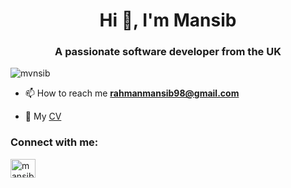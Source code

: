 <h1 align="center">Hi 👋, I'm Mansib</h1>
<h3 align="center">A passionate software developer from the UK</h3>

<p align="left"> <img src="https://komarev.com/ghpvc/?username=mvnsib&label=Profile%20views&color=0e75b6&style=flat" alt="mvnsib" /> </p>

- 📫 How to reach me **rahmanmansib98@gmail.com**

- 📝  My [CV](https://drive.google.com/file/d/1vl6OqfA1-mtnp8euciLFW5DgF3S_YNi3/view?usp=sharing)

<h3 align="left">Connect with me:</h3>
<p align="left">
<a href="https://linkedin.com/in/mansibrahman" target="blank"><img align="center" src="https://raw.githubusercontent.com/rahuldkjain/github-profile-readme-generator/master/src/images/icons/Social/linked-in-alt.svg" alt="mansibrahman" height="30" width="40" /></a>
</p>
